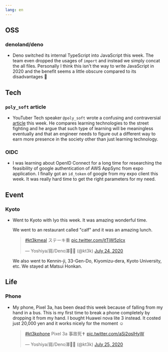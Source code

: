 ```yaml
---
lang: en
---
```


## OSS

### denoland/deno

- Deno switched its internal TypeScript into JavaScript this week. The team even dropped the usages of `import` and instead we simply concat the all files. Personally I think this isn't the way to write JavaScript in 2020 and the benefit seems a little obscure compared to its disadvantages 🤔

## Tech

### `poly_soft` article

- YouTuber Tech speaker `@poly_soft` wrote a confusing and contraversial [article](https://qiita.com/poly_soft/items/712da982eedf65066fdb) this week. He compares learning technologies to the street fighting and he argue that such type of learning will be meaningless eventually and that an engineer needs to figure out a different way to earn more presence in the society other than just learning technology.

### OIDC

- I was learning about OpenID Connect for a long time for researching the feasibility of google authentication of AWS AppSync from expo application. I finally got an `id_token` of google from my expo client this week. It was really hard time to get the right parameters for my need.

## Event

### Kyoto

- Went to Kyoto with Iyo this week. It was amazing wonderful time.

  We went to an restaurant called "calf" and it was an amazing lunch.

  <blockquote class="twitter-tweet"><p lang="ja" dir="ltr"><a href="https://twitter.com/hashtag/kt3kmeal?src=hash&amp;ref_src=twsrc%5Etfw">#kt3kmeal</a> ステーキ重 <a href="https://t.co/jtTjW5zIcx">pic.twitter.com/jtTjW5zIcx</a></p>&mdash; Yoshiya/肩/Deno澤🧗‍♂️ (@kt3k) <a href="https://twitter.com/kt3k/status/1286580720421330945?ref_src=twsrc%5Etfw">July 24, 2020</a></blockquote> <script async src="https://platform.twitter.com/widgets.js" charset="utf-8"></script>

  We also went to Kennin-ji, 33-Gen-Do, Kiyomizu-dera, Kyoto University, etc. We stayed at Matsui Honkan.

## Life

### Phone

- My phone, Pixel 3a, has been dead this week because of falling from my hand in a bus. This is my first time to break a phone completely by dropping it from my hand. I bought Huawei nova lite 3 instead. It costed just 20,000 yen and it works nicely for the moment ☺️

  <blockquote class="twitter-tweet"><p lang="ja" dir="ltr"><a href="https://twitter.com/hashtag/kt3kphone?src=hash&amp;ref_src=twsrc%5Etfw">#kt3kphone</a> Pixel 3a 事故死✝ <a href="https://t.co/aSj2qslHyW">pic.twitter.com/aSj2qslHyW</a></p>&mdash; Yoshiya/肩/Deno澤🧗‍♂️ (@kt3k) <a href="https://twitter.com/kt3k/status/1286900629919551488?ref_src=twsrc%5Etfw">July 25, 2020</a></blockquote> <script async src="https://platform.twitter.com/widgets.js" charset="utf-8"></script>

